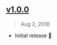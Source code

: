 ## [v1.0.0]
> Aug  2, 2018

- Initial release :tada:

[v1.0.0]: https://github.com/rstacruz/open-in-atom-cli/tree/v1.0.0

